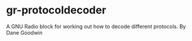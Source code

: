 # gr-protocoldecoder
A GNU Radio block for working out how to decode different protocols. By Dane Goodwin
